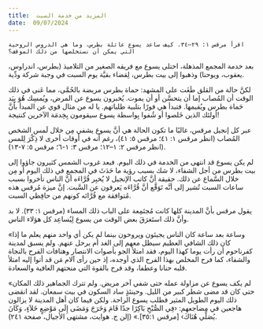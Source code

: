 ```yaml
---
title:  المزيد من خدمة السبت
date:  09/07/2024
---
```


`اقرأ مرقس ١: ٢٩–٣٤. كيف ساعد يسوع عائلة بطرس، وما هي الدروس الروحية التي يمكن أن نستخلصها من ذلك الموقف؟`

بعد خدمة المجمع المذهلة، اختلى يسوع مع فريقه الصغير من التلاميذ (بطرس، اندراوس، يعقوب، ويوحنا) وذهبوا إلى بيت بطرس، لِقضاء بقيَّة يوم السبت في وجبة شركة ودِّية.

لكنَّ حالة من القلق طَغَت على المشهد: حماة بطرس مريضة بالحُمَّى، مما عَنى في ذلك الوقت أن المُصاب إما أن يتحسَّن أو أن يموت. يُخبرون يسوع عن المرض، ويُمسِك هُوَ بِيَد حَماة بطرس ويُقيمها. فتبدأ هي فورًا بتلبية طلباتهم. يا له من مثال قوي عن المبدأ بأنَّ أولئك الذين خَلصوا أو شُفوا بِواسطة يسوع سيقومون بِخِدمَة الآخرين كنتيجة!

عبر كل إنجيل مرقس، غالبًا ما تكون الحالة هي أنَّ يسوع يشفي مِن خلال لَمس الشخص المُصاب (انظر مرقس ١: ٤١؛ مرقس ٥: ٤١)، رغم أنه في أوقات أخرى لا ذِكْرَ لِلمس (انظر مرقس ٢: ١–١٢؛ مرقس ٣: ١-٦؛ مرقس ٥: ٧-١٣).

لم يكن يسوع قد انتهى من الخدمة في ذلك اليوم. فبعد غروب الشمس كثيرون جاؤوا إلى بيت بطرس من أجل الشفاء، لا شك بسبب رؤية ما حَدَثَ في المجمع في ذلك اليوم أو مِن خلال السَّماع عن ذلك. حقيقة أنَّ كاتب الإنجيل لا يُخبِر قُرَّاءَه أنَّ الناس تأخروا بسبب ساعات السبت تُشير إلى أنَّه تَوَقَّع أنَّ قُرَّاءَه يَعرفون عن السَّبت. إنَّ ميزة مُرقس هذه مُتوافقة مع قُرَّائه كونهم من حافِظي السبت.

يقول مرقس بأنَّ المدينة كلها كانت مُجتَمِعة على الباب ذلك المساء (مرقس ١: ٣٣). لا بد وأنَّ ذلك استَغرَقَ بعض الوقت من يسوع لِيُساعِد كل هؤلاء الناس.

«وساعة بعد ساعة كان الناس يجيئون ويروحون بينما لم يكن أي واحد منهم يعلم ما إذا كان ذلك الشافي العظيم سيظل معهم إلى الغد أم يرحل عنهم. ولم يسبق لمدينة كفرناحوم أن رأت يوما كهذا اليوم، فقد امتلأ الجو بأصوات الانتصار وهتافات الفرح بالنجاة والشفاء، كما فرح المخلص بهذا الفرح الذي أوجده، إذ حين رأى آلام مَن قد أتوا إليه امتلأ قلبه حنانا وعطفا، وقد فرح بالقوة التي منحتهم العافية والسعادة.

«لم يكف يسوع عن مزاولة عمله حتى شفي آخر مريض. ولم تترك الجماهير ذلك المكان حتى كان قد مضى شطر كبير من الليل. وحينئذٍ ساد السكون في بيت سمعان. لقد انقضى ذلك اليوم الطويل المثير فطلب يسوع الراحة. ولكن فيما كان أهل المدينة لا يزالون هاجعين في مضاجعهم: ‹فِي الصُّبْحِ بَاكِرًا جدًا قَامَ وَخَرَجَ وَمَضَى إِلَى مَوْضِعٍ خَلاَءٍ، وَكَانَ يُصَلِّي هُنَاكَ› [مرقس ٣٥:١].» (إلن ج. هوايت، مشتهى الأجيال، صفحة ٢٤١).